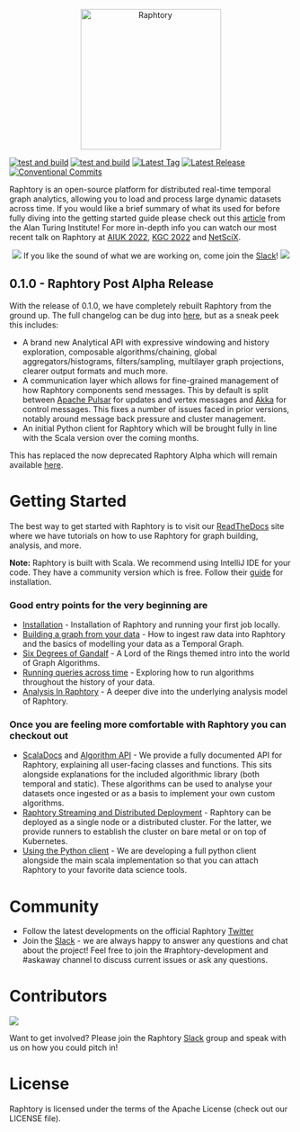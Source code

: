 <p align="center">
  <img src="https://user-images.githubusercontent.com/6665739/130641943-fa7fcdb8-a0e7-4aa4-863f-3df61b5de775.png" alt="Raphtory" height="250"/>
</p>

[![test and build](https://github.com/Raphtory/Raphtory/actions/workflows/test_and_build.yml/badge.svg?branch=master&event=push)](https://github.com/Raphtory/Raphtory/actions/workflows/test_and_build.yml?query=branch%3Amaster+event%3Apush++)
[![test and build](https://github.com/Raphtory/Raphtory/actions/workflows/test_and_build.yml/badge.svg?event=schedule)](https://github.com/Raphtory/Raphtory/actions/workflows/test_and_build.yml?query=event%3Aschedule++)
[![Latest Tag](https://img.shields.io/github/v/tag/Raphtory/Raphtory?include_prereleases&color=brightgreen)](https://github.com/Raphtory/Raphtory/tags)
[![Latest Release](https://img.shields.io/github/v/release/Raphtory/Raphtory?color=brightgreen&include_prereleases)](https://github.com/Raphtory/Raphtory/releases)
[![Conventional Commits](https://img.shields.io/badge/Conventional%20Commits-1.0.0-yellow.svg)](https://conventionalcommits.org)

Raphtory is an open-source platform for distributed real-time temporal graph analytics, allowing you to load and process large dynamic datasets across time. If you would like a brief summary of what its used for before fully diving into the getting started guide please check out this [article](https://www.turing.ac.uk/blog/just-add-time-dizzying-potential-dynamic-graphs) from the Alan Turing Institute! For more in-depth info you can watch our most recent talk on Raphtory at [AIUK 2022](https://www.youtube.com/watch?v=7S9Ymnih-YM&list=PLuD_SqLtxSdVEUsCYlb5XjWm9D6WuNKEz&index=9), [KGC 2022](https://www.youtube.com/watch?v=37S4bSN5EaU) and [NetSciX](https://www.youtube.com/watch?v=QxhrONca4FE).

<p align="center">
<img src="https://user-images.githubusercontent.com/6665739/154071628-a55fb5f9-6994-4dcf-be03-401afc7d9ee0.png"/> If you like the sound of what we are working on, come join the <a href="https://join.slack.com/t/raphtory/shared_invite/zt-xbebws9j-VgPIFRleJFJBwmpf81tvxA">Slack</a>! <img src="https://user-images.githubusercontent.com/6665739/154071628-a55fb5f9-6994-4dcf-be03-401afc7d9ee0.png"/>
</p>

## 0.1.0 - Raphtory Post Alpha Release
With the release of 0.1.0, we have completely rebuilt Raphtory from the ground up. The full changelog can be dug into [here](https://github.com/Raphtory/Raphtory/releases), but as a sneak peek this includes:

* A brand new Analytical API with expressive windowing and history exploration, composable algorithms/chaining, global aggregators/histograms, filters/sampling, multilayer graph projections, clearer output formats and much more.
* A communication layer which allows for fine-grained management of how Raphtory components send messages. This by default is split between [Apache Pulsar](https://pulsar.apache.org) for updates and vertex messages and [Akka](https://akka.io) for control messages. This fixes a number of issues faced in prior versions, notably around message back pressure and cluster management.
* An initial Python client for Raphtory which will be brought fully in line with the Scala version over the coming months.   

This has replaced the now deprecated Raphtory Alpha which will remain available [here](https://github.com/Raphtory/Raphtory/tree/raphtory-akka).


# Getting Started
The best way to get started with Raphtory is to visit our [ReadTheDocs](https://raphtory.readthedocs.io/en/master/) site where we have tutorials on how to use Raphtory for graph building, analysis, and more. 

**Note:** Raphtory is built with Scala. We recommend using IntelliJ IDE for your code. They have a community version which is free. Follow their [guide](https://www.jetbrains.com/idea/download/#section=windows) for installation.

### Good entry points for the very beginning are

- [Installation](https://raphtory.readthedocs.io/en/development/Install/installdependencies.html) - Installation of Raphtory and running your first job locally.
- [Building a graph from your data](https://raphtory.readthedocs.io/en/development/Ingestion/sprouter.html) - How to ingest raw data into Raphtory and the basics of modelling your data as a Temporal Graph.
- [Six Degrees of Gandalf](https://raphtory.readthedocs.io/en/development/Analysis/LOTR_six_degrees.html) - A Lord of the Rings themed intro into the world of Graph Algorithms.
- [Running queries across time](https://raphtory.readthedocs.io/en/development/Analysis/queries.html) - Exploring how to run algorithms throughout the history of your data. 
- [Analysis In Raphtory](https://raphtory.readthedocs.io/en/development/Analysis/analysis-explained.html) - A deeper dive into the underlying analysis model of Raphtory. 

### Once you are feeling more comfortable with Raphtory you can checkout out
- [ScalaDocs](https://raphtory.readthedocs.io/en/development/Scaladoc/index.html) and [Algorithm API](https://raphtory.readthedocs.io/en/development/_autodoc/com/raphtory/algorithms/generic/index.html) - We provide a fully documented API for Raphtory, explaining all user-facing classes and functions. This sits alongside explanations for the included algorithmic library (both temporal and static). These algorithms can be used to analyse your datasets once ingested or as a basis to implement your own custom algorithms.
- [Raphtory Streaming and Distributed Deployment](https://raphtory.readthedocs.io/en/development/Deployment/pulsarlocal.html) - Raphtory can be deployed as a single node or a distributed cluster. For the latter, we provide runners to establish the cluster on bare metal or on top of Kubernetes. 
- [Using the Python client](https://raphtory.readthedocs.io/en/development/PythonClient/setup.html) - We are developing a full python client alongside the main scala implementation so that you can attach Raphtory to your favorite data science tools.


# Community  

- Follow the latest developments on the official Raphtory [Twitter](https://twitter.com/raphtory)
- Join the [Slack](https://join.slack.com/t/raphtory/shared_invite/zt-xbebws9j-VgPIFRleJFJBwmpf81tvxA) - we are always happy to answer any questions and chat about the project! Feel free to join the #raphtory-development and #askaway channel to discuss current issues or ask any questions.

# Contributors

<a href="https://github.com/raphtory/raphtory/graphs/contributors"><img src="https://contrib.rocks/image?repo=raphtory/raphtory"/></a>

Want to get involved? Please join the Raphtory [Slack](https://join.slack.com/t/raphtory/shared_invite/zt-xbebws9j-VgPIFRleJFJBwmpf81tvxA) group and speak with us on how you could pitch in!

# License  

Raphtory is licensed under the terms of the Apache License (check out our LICENSE file).



